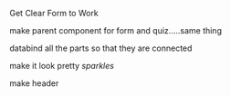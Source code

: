 Get Clear Form to Work

make parent component for form and quiz.....same thing

databind all the parts so that they are connected

make it look pretty *sparkles*

make header
